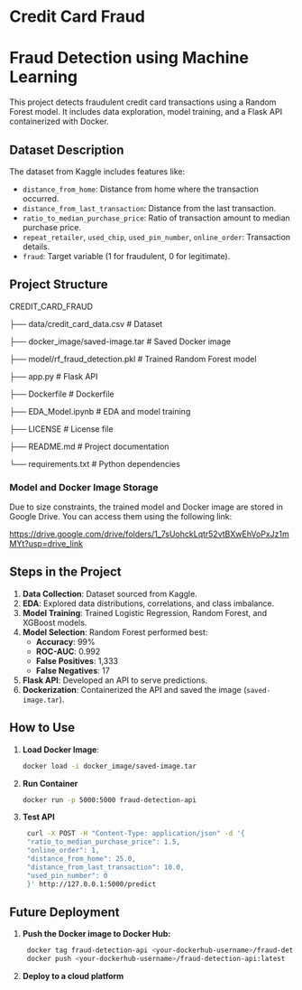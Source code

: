 # Credit Card Fraud

# Fraud Detection using Machine Learning

This project detects fraudulent credit card transactions using a Random Forest model. It includes  data exploration, model training, and a Flask API containerized with Docker.

## Dataset Description
The dataset from Kaggle includes features like:
- `distance_from_home`: Distance from home where the transaction occurred.
- `distance_from_last_transaction`: Distance from the last transaction.
- `ratio_to_median_purchase_price`: Ratio of transaction amount to median purchase price.
- `repeat_retailer`, `used_chip`, `used_pin_number`, `online_order`: Transaction details.
- `fraud`: Target variable (1 for fraudulent, 0 for legitimate).

## Project Structure

CREDIT_CARD_FRAUD

├── data/credit_card_data.csv # Dataset

├── docker_image/saved-image.tar # Saved Docker image

├── model/rf_fraud_detection.pkl # Trained Random Forest model

├── app.py # Flask API

├── Dockerfile # Dockerfile

├── EDA_Model.ipynb # EDA and model training

├── LICENSE # License file

├── README.md # Project documentation

└── requirements.txt # Python dependencies

### Model and Docker Image Storage

Due to size constraints, the trained model and Docker image are stored in Google Drive. You can access them using the following link:

https://drive.google.com/drive/folders/1_7sUohckLqtr52vtBXwEhVoPxJz1mMYt?usp=drive_link


## Steps in the Project
1. **Data Collection**: Dataset sourced from Kaggle.
2. **EDA**: Explored data distributions, correlations, and class imbalance.
3. **Model Training**: Trained Logistic Regression, Random Forest, and XGBoost models.
4. **Model Selection**: Random Forest performed best:
   - **Accuracy**: 99%
   - **ROC-AUC**: 0.992
   - **False Positives**: 1,333
   - **False Negatives**: 17
5. **Flask API**: Developed an API to serve predictions.
6. **Dockerization**: Containerized the API and saved the image (`saved-image.tar`).

## How to Use
1. **Load Docker Image**:
   
   ```bash
   docker load -i docker_image/saved-image.tar
   
2. **Run Container**
   ```bash
   docker run -p 5000:5000 fraud-detection-api
   
3. **Test API**
   ```bash
    curl -X POST -H "Content-Type: application/json" -d '{
    "ratio_to_median_purchase_price": 1.5,
    "online_order": 1,
    "distance_from_home": 25.0,
    "distance_from_last_transaction": 10.0,
    "used_pin_number": 0
    }' http://127.0.0.1:5000/predict

## Future Deployment
1. **Push the Docker image to Docker Hub:**
   ```bash
    docker tag fraud-detection-api <your-dockerhub-username>/fraud-detection-api:latest
    docker push <your-dockerhub-username>/fraud-detection-api:latest
3. **Deploy to a cloud platform**
